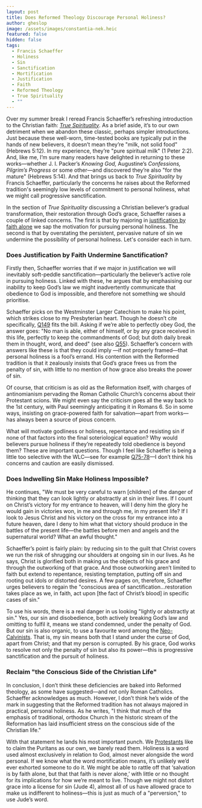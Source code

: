 ```yaml
---
layout: post
title: Does Reformed Theology Discourage Personal Holiness?
author: gheslop
image: /assets/images/constantia-nek.heic
featured: false
hidden: false
tags:
  - Francis Schaeffer
  - Holiness
  - Sin
  - Sanctification
  - Mortification
  - Justification
  - Faith
  - Reformed Theology
  - True Spirituality
  - ""
---
```

Over my summer break I reread Francis Schaeffer’s refreshing introduction to the Christian faith: *[True Spirituality](https://www.thegospelcoalition.org/reviews/true-spirituality/)*. As a brief aside, it’s to our own detriment when we abandon these classic, perhaps simpler introductions. Just because these well-worn, time-tested books are typically put in the hands of new believers, it doesn’t mean they’re "milk, not solid food" (Hebrews 5:12). In my experience, they’re "pure spiritual milk" (1 Peter 2:2). And, like me, I’m sure many readers have delighted in returning to these works—whether J. I. Packer’s *Knowing God,* Augustine’s *Confessions, Pilgrim’s Progress* or some other—and discovered they’re also "for the mature" (Hebrews 5:14). And that brings us back to *True Spirituality* by Francis Schaeffer, particularly the concerns he raises about the Reformed tradition's seemingly low levels of commitment to personal holiness, what we might call progressive sanctification.

In the section of *True Spirituality* discussing a Christian believer’s gradual transformation, their restoration through God’s grace, Schaeffer raises a couple of linked concerns. The first is that by majoring in [justification by faith alone](https://rekindle.co.za/content/romans-the-righteousness-of-god/) we sap the motivation for pursuing personal holiness. The second is that by overstating the persistent, pervasive nature of sin we undermine the possibility of personal holiness. Let's consider each in turn.

### Does Justification by Faith Undermine Sanctification?

Firstly then, Schaeffer worries that if we major in justification we will inevitably soft-peddle sanctification—particularly the believer’s active role in pursuing holiness. Linked with these, he argues that by emphasising our inability to keep God’s law we might inadvertently communicate that obedience to God is impossible, and therefore not something we should prioritise.

Schaeffer picks on the Westminster Larger Catechism to make his point, which strikes close to my Presbyterian heart. Though he doesn’t cite specifically, [Q149](https://thewestminsterstandard.org/westminster-larger-catechism/#146) fits the bill. Asking if we’re able to perfectly obey God, the answer goes: "No man is able, either of himself, or by any grace received in this life, perfectly to keep the commandments of God; but doth daily break them in thought, word, and deed" (see also [Q55](https://thewestminsterstandard.org/westminster-larger-catechism/#51)). Schaeffer’s concern with answers like these is that they could imply —if not properly framed—that personal holiness is a fool’s errand. His contention with the Reformed tradition is that it zealously insists that God’s grace frees us from the penalty of sin, with little to no mention of how grace also breaks the power of sin.

Of course, that criticism is as old as the Reformation itself, with charges of antinomianism pervading the Roman Catholic Church’s concerns about their Protestant scions. We might even say the criticism goes all the way back to the 1st century, with Paul seemingly anticipating it in Romans 6. So in some ways, insisting on grace-powered faith for salvation—apart from works—has always been a source of pious concern.

What will motivate godliness or holiness, repentance and resisting sin if none of that factors into the final soteriological equation? Why would believers pursue holiness if they’re repeatedly told obedience is beyond them? These are important questions. Though I feel like Schaeffer is being a little too selective with the WLC—see for example [Q75-78](https://thewestminsterstandard.org/westminster-larger-catechism/#76)—I don’t think his concerns and caution are easily dismissed.

### Does Indwelling Sin Make Holiness Impossible?

He continues, "We must be very careful to warn \[children] of the danger of thinking that they can look lightly or abstractly at sin in their lives. If I count on Christ’s victory for my entrance to heaven, will I deny him the glory he would gain in victories won, in me and through me, in my present life? If I look to Jesus Christ and his victory on the cross for my entrance into a future heaven, dare I deny to him what that victory should produce in the battles of the present life—the battles before men and angels and the supernatural world? What an awful thought."

Schaeffer’s point is fairly plain: by reducing sin to the guilt that Christ covers we run the risk of shrugging our shoulders at ongoing sin in our lives. As he says, Christ is glorified both in making us the objects of his grace and through the outworking of that grace. And those outworking aren’t limited to faith but extend to repentance, resisting temptation, putting off sin and rooting out idols or distorted desires. A few pages on, therefore, Schaeffer urges believers to regain the "conscious area of sanctification…restoration takes place as we, in faith, act upon \[the fact of Christ’s blood] in specific cases of sin."

To use his words, there is a real danger in us looking "lightly or abstractly at sin." Yes, our sin and disobedience, both actively breaking God’s law and omitting to fulfil it, means we stand condemned, under the penalty of God. But our sin is also organic, to use a favourite word among the [Neo-Calvinists](https://rekindle.co.za/content/2024-10-02-bavinck-theology-church). That is, my sin means both that I stand under the curse of God, apart from Christ; and that my person is corrupted. By his grace, God works to resolve not only the penalty of sin but also its power—this is progressive sanctification and the pursuit of holiness.

### Reclaim "the Conscious Side of the Christian Life"

In conclusion, I don’t think these deficiencies are baked into Reformed theology, as some have suggested—and not only Roman Catholics. Schaeffer acknowledges as much. However, I don’t think he’s wide of the mark in suggesting that the Reformed tradition has not always majored in practical, personal holiness. As he writes, "I think that much of the emphasis of traditional, orthodox Church in the historic stream of the Reformation has laid insufficient stress on the conscious side of the Christian life."

With that statement he lands his most important punch. We [Protestants](https://rekindle.co.za/content/2025-04-22-pope-francis) like to claim the Puritans as our own, we barely read them. Holiness is a word used almost exclusively in relation to God, almost never alongside the word personal. If we know what the word mortification means, it’s unlikely we’d ever exhorted someone to do it. We might be able to rattle off that ‘salvation is by faith alone, but that that faith is never alone,’ with little or no thought for its implications for how we’re meant to live. Though we might not distort grace into a license for sin (Jude 4), almost all of us have allowed grace to make us indifferent to holiness—this is just as much of a "perversion," to use Jude’s word.